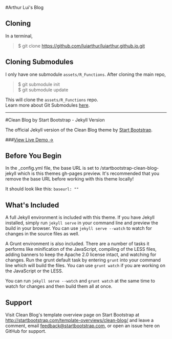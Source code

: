 #Arthur Lui's Blog

## Cloning
In a terminal,
> $ git clone https://github.com/luiarthur/luiarthur.github.io.git

## Cloning Submodules
I only have one submodule `assets/R_Functions`. After cloning the main repo,
> $ git submodule init  
> $ git submodule update

This will clone the `assets/R_Functions` repo.  
Learn more about Git Submodules [here](http://git-scm.com/book/en/v2/Git-Tools-Submodules).

***

#Clean Blog by Start Bootstrap - Jekyll Version

The official Jekyll version of the Clean Blog theme by [Start Bootstrap](http://startbootstrap.com/).

###[View Live Demo &rarr;](http://ironsummitmedia.github.io/startbootstrap-clean-blog-jekyll/)

## Before You Begin

In the _config.yml file, the base URL is set to /startbootstrap-clean-blog-jekyll which is this themes gh-pages preview. It's recommended that you remove the base URL before working with this theme locally!

It should look like this:
`baseurl: ""`

## What's Included

A full Jekyll environment is included with this theme. If you have Jekyll installed, simply run `jekyll serve` in your command line and preview the build in your browser. You can use `jekyll serve --watch` to watch for changes in the source files as well.

A Grunt environment is also included. There are a number of tasks it performs like minification of the JavaScript, compiling of the LESS files, adding banners to keep the Apache 2.0 license intact, and watching for changes. Run the grunt default task by entering `grunt` into your command line which will build the files. You can use `grunt watch` if you are working on the JavaScript or the LESS.

You can run `jekyll serve --watch` and `grunt watch` at the same time to watch for changes and then build them all at once.

## Support

Visit Clean Blog's template overview page on Start Bootstrap at http://startbootstrap.com/template-overviews/clean-blog/ and leave a comment, email feedback@startbootstrap.com, or open an issue here on GitHub for support.
